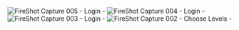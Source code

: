 ![FireShot Capture 005 - Login - ](https://github.com/Sree0076/TUGOFWAR/assets/169125248/ad1d8e59-a89e-46b2-b080-a08261848003)
![FireShot Capture 004 - Login - ](https://github.com/Sree0076/TUGOFWAR/assets/169125248/06575cef-2a64-4c20-b272-8e81927efedf)
![FireShot Capture 003 - Login - ](https://github.com/Sree0076/TUGOFWAR/assets/169125248/06f487bd-3690-4fdf-a139-6534950da302)
![FireShot Capture 002 - Choose Levels - ](https://github.com/Sree0076/TUGOFWAR/assets/169125248/c5b20f00-f63a-4274-b749-c762cbdcac52)
